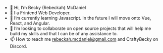- 👋 Hi, I’m Becky (Rebeckah) McDaniel
- 👀 I a Frintend Web Developer.
- 🌱 I’m currently learning Javascript. In the future I will move onto Vue, React, and Angular.
- 💞️ I’m looking to collaborate on open source projects that will help me build my skills and that I can be of any assistance to.
- 📫 How to reach me rebeckah.mcdaniel@gmail.com and CraftyBecky on Discord.

<!---
CraftyBecky/CraftyBecky is a ✨ special ✨ repository because its `README.md` (this file) appears on your GitHub profile.
You can click the Preview link to take a look at your changes.
--->
